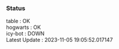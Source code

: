 ### Status


table : OK  
hogwarts : OK  
icy-bot : DOWN  
Latest Update : 2023-11-05 19:05:52.017147
